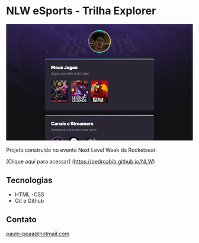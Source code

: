 # NLW eSports - Trilha Explorer

![preview](./.github/preview.png)

Projeto construído no evento Next Level Week da Rocketseat.

[Clique aqui para acessar] (https://pedroabib.github.io/NLW)

## Tecnologias

- HTML
-CSS
- Git e Github

## Contato

paulo-ppaa@hotmail.com